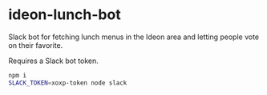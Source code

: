 # ideon-lunch-bot

Slack bot for fetching lunch menus in the Ideon area and letting people vote on their favorite.

Requires a Slack bot token.

```bash
npm i
SLACK_TOKEN=xoxp-token node slack
```
